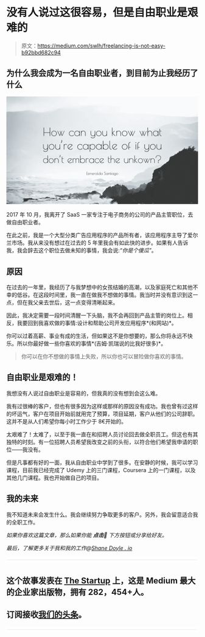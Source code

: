 # 没有人说过这很容易，但是自由职业是艰难的

> 原文：<https://medium.com/swlh/freelancing-is-not-easy-b92bbd682c94>

## 为什么我会成为一名自由职业者，到目前为止我经历了什么

![](img/de90a1a778d99451cbc3d1bc0f396f41.png)

2017 年 10 月，我离开了 SaaS 一家专注于电子商务的公司的产品主管职位，去做自由职业者。

在此之前，我是一个大型分类广告应用程序的产品所有者，该应用程序主导了爱尔兰市场。我从来没有想过在过去的 5 年里我会有如此快的进步。如果有人告诉我，我会辞去这个职位去做未知的事情，我会说:*“你是个傻瓜”*。

## 原因

在过去的一年里，我经历了与我梦想中的女孩结婚的高潮，以及家庭死亡和其他不幸的低谷。在这段时间里，我一直在做我不想做的事情。我当时并没有意识到这一点，但在我父亲去世后，这一点变得清晰起来。

因此，我决定需要一段时间清醒一下头脑，我不会再回到产品主管的岗位上。相反，我要回到我喜欢做的事情:设计和帮助公司开发应用程序*(和网站)*。

你可以过着高薪、事业有成的生活，但如果这不是你想要的，那么你将永远不快乐。所以你最好做一些你喜欢的事情*(吉姆·凯瑞说的比我好很多)*。

> 你可以在你不想做的事情上失败，所以你也可以冒险做你喜欢的事情。

## 自由职业是艰难的！

我想没有人说过自由职业是容易的，但我真的没有想到会这么难。

我有过很棒的客户，但也有很多因为这样或那样的原因没有成功。我也曾有过这样的坏运气，客户在项目开始前就用完了预算，项目延期，客户从他们的公司辞职。这并不是从人们希望你每小时工作少于 8€开始的。

太艰难了！太难了，以至于我一直在和招聘人员讨论回去做全职员工。但这也有其独特的时刻。有一位招聘人员希望我改变之前的头衔，以符合他们希望我申请的职位——我没有。

但是凡事都有好的一面，我从自由职业中学到了很多。在安静的时候，我可以学习课程，目前我已经完成了 Udemy 上的三门课程，Coursera 上的一门课程，以及其他几门课程。我也开始做自己的项目。

## 我的未来

我不知道未来会发生什么。我会继续努力争取更多的客户。另外，我会留意适合我的全职工作。

*如果你喜欢这篇文章，那么如果你能* ***点击👏*** *下方按钮或分享给好友。*

*最后，了解更多关于我和我的工作@*[*Shane Doyle . io*](http://www.shanedoyle.io)

![](img/731acf26f5d44fdc58d99a6388fe935d.png)

## 这个故事发表在 [The Startup](https://medium.com/swlh) 上，这是 Medium 最大的企业家出版物，拥有 282，454+人。

## 订阅接收[我们的头条](http://growthsupply.com/the-startup-newsletter/)。

![](img/731acf26f5d44fdc58d99a6388fe935d.png)